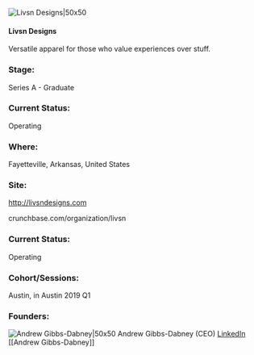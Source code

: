 

![Livsn Designs|50x50](https://apimg.techstars.com/connect/images/image_files/5cd090cf34a60d647e00002c/original/1400FB.jpg)

#### Livsn Designs
Versatile apparel for those who value experiences over stuff.

### Stage: 
Series A - Graduate 

### Current Status: 
Operating

### Where:
Fayetteville, Arkansas, United States

### Site:
http://livsndesigns.com



crunchbase.com/organization/livsn

### Current Status: 
Operating

### Cohort/Sessions: 
Austin, in Austin 2019 Q1

### Founders: 

![Andrew Gibbs-Dabney|50x50](https://apimg.techstars.com/connect/images/image_files/5c91901ea36c11652f0000ee/original/42677844_10214442862718484_3137518487841275904_o.jpg) Andrew Gibbs-Dabney (CEO) [LinkedIn](https://linkedin.com/in/andrew-gibbs-dabney-40415399) [[Andrew Gibbs-Dabney]]


